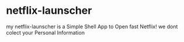 # netflix-launscher
my netflix-launscher is a Simple Shell App to Open fast Netflix! we dont colect your Personal Information
